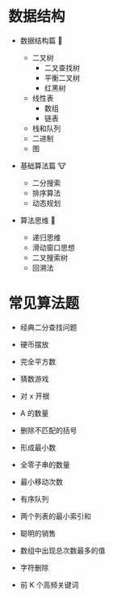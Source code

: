 # 数据结构

- 数据结构篇 🐰
    - 二叉树
        - 二叉查找树
        - 平衡二叉树
        - 红黑树
    - 线性表
        - 数组
        - 链表
    - 栈和队列
    - 二进制
    - 图

- 基础算法篇 🐮
    - 二分搜索
    - 排序算法
    - 动态规划

- 算法思维 🦁
    - 递归思维
    - 滑动窗口思想
    - 二叉搜索树
    - 回溯法

# 常见算法题

- 经典二分查找问题

- 硬币摆放

- 完全平方数

- 猜数游戏

- 对 x 开根

- A 的数量

- 删除不匹配的括号

- 形成最小数

- 全零子串的数量

- 最小移动次数

- 有序队列

- 两个列表的最小索引和

- 聪明的销售

- 数组中出现总次数最多的值

- 字符删除

- 前 K 个高频关键词
